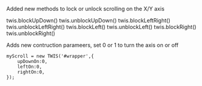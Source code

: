 Added new methods to lock or unlock scrolling on the X/Y axis

twis.blockUpDown()
twis.unblockUpDown()
twis.blockLeftRight()
twis.unblockLeftRight()
twis.blockLeft()
twis.unblockLeft()
twis.blockRight()
twis.unblockRight()

Adds new contruction parameers, set 0 or 1 to turn the axis on or off

	myScroll = new TWIS('#wrapper',{
		upDownOn:0,
		leftOn:0,
		rightOn:0,
	});



